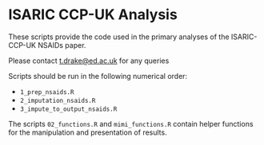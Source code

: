 # ISARIC CCP-UK Analysis

These scripts provide the code used in the primary analyses of the ISARIC-CCP-UK NSAIDs paper.

Please contact t.drake@ed.ac.uk for any queries

Scripts should be run in the following numerical order:

- `1_prep_nsaids.R`
- `2_imputation_nsaids.R`
- `3_impute_to_output_nsaids.R`

The scripts `02_functions.R` and `mimi_functions.R` contain helper functions for the manipulation and presentation of results.
